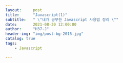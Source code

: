 ```yaml
---
layout:     post
title:      "Javascript(1)"
subtitle:   " \"내가 공부한 Javascript 사용법 정리 \""
date:       2021-08-30 12:00:00
author:     "H37-J"
header-img: "img/post-bg-2015.jpg"
catalog: true
tags:
    - Javascript

---
```



